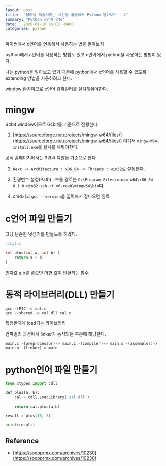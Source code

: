 ```yaml
---
layout: post
title:  "딥러닝 학습시키는 시간을 활용해서 Python 알아보기 - 4"
summary: "Python c언어 연동"
date:   2020-01-10 16:00 -0400
categories: python
---
```


파이썬에서 c언어를 연동해서 사용하는 법을 알아보자

python에서 c언어를 사용하는 방법도 있고 c언어에서 python을 사용하는 방법이 있다.

나는 python을 알아보고 있기 때문에 python에서 c언어를 사용할 수 있도록 extending 방법을 사용하려고 한다.

window 환경이므로 c언어 컴파일러를 설치해줘야한다.

# mingw

64bit window이므로 64bit를 기준으로 진행한다.

1. [https://sourceforge.net/projects/mingw-w64/files/](https://sourceforge.net/projects/mingw-w64/files/) 여기서 `mingw-W64-install.exe`를 설치를 해줘야한다.

공식 홈페이지에서는 32bit 지원을 기준으로 한다.

2. `Next -> Architecture : x86_64 -> Threads : win32`로 설정한다.

3. 환경변수 설정(Path) : 보통 경로는 `C:\Program Files\mingw-w64\x86_64-8.1.0-win32-seh-rt_v6-rev0\mingw64\bin`다.

4. cmd키고 `gcc --version`을 입력해서 잘나오면 완료

# c언어 파일 만들기

그냥 단순한 덧셈기를 만들도록 하겠다.

```c
//cal.c

int plus(int a, int b) {
    return a + b;
}
```

인자값 a,b를 넣으면 더한 값이 반환되는 함수

# 동적 라이브러리(DLL) 만들기
```
gcc -fPIC -c cal.c
gcc --shared -o cal.dll cal.o
```

특정한때에 load되는 라이브러리

컴파일러 과정에서 linker가 동작되는 부분에 해당한다.

```
main.c -(preprocessor)-> main.i -(compiler)-> main.s -(assembler)-> main.o -(linker)-> main
```

# python언어 파일 만들기

```python
from ctypes import cdll

def plus(a, b):
    cal = cdll.LoadLibrary('cal.dll')

    return cal.plus(a,b)

result = plus(10, 3)

print(result)
```

## Reference
- [https://soooprmx.com/archives/10230](https://soooprmx.com/archives/10230)
